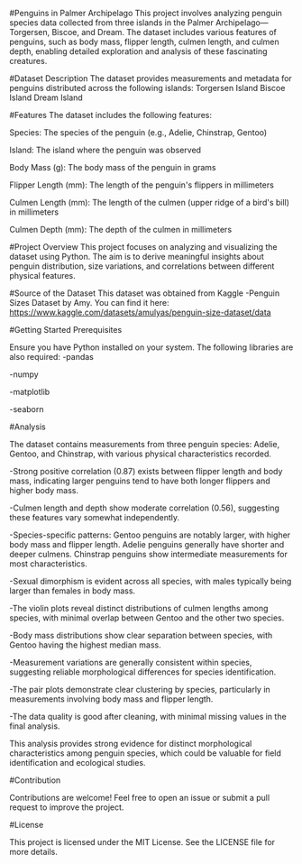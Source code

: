 #Penguins in Palmer Archipelago
This project involves analyzing penguin species data collected from three islands in the Palmer Archipelago—Torgersen, Biscoe, and Dream. The dataset includes various features of penguins, such as body mass, flipper length, culmen length, and culmen depth, enabling detailed exploration and analysis of these fascinating creatures.

#Dataset Description
The dataset provides measurements and metadata for penguins distributed across the following islands:
Torgersen Island
Biscoe Island
Dream Island

#Features
The dataset includes the following features:

Species: The species of the penguin (e.g., Adelie, Chinstrap, Gentoo)

Island: The island where the penguin was observed

Body Mass (g): The body mass of the penguin in grams

Flipper Length (mm): The length of the penguin's flippers in millimeters

Culmen Length (mm): The length of the culmen (upper ridge of a bird's bill) in millimeters

Culmen Depth (mm): The depth of the culmen in millimeters

#Project Overview
This project focuses on analyzing and visualizing the dataset using Python. The aim is to derive meaningful insights about penguin distribution, size variations, and correlations between different physical features.

#Source of the Dataset
This dataset was obtained from Kaggle -Penguin Sizes Dataset by Amy. You can find it here: 
https://www.kaggle.com/datasets/amulyas/penguin-size-dataset/data

#Getting Started
Prerequisites

Ensure you have Python installed on your system. 
The following libraries are also required:
-pandas

-numpy

-matplotlib

-seaborn

#Analysis

The dataset contains measurements from three penguin species: Adelie, Gentoo, and Chinstrap, with various physical characteristics recorded.

-Strong positive correlation (0.87) exists between flipper length and body mass, indicating larger penguins tend to have both longer flippers and higher body mass.

-Culmen length and depth show moderate correlation (0.56), suggesting these features vary somewhat independently.

-Species-specific patterns:
  Gentoo penguins are notably larger, with higher body mass and flipper length.
  Adelie penguins generally have shorter and deeper culmens.
  Chinstrap penguins show intermediate measurements for most characteristics.

-Sexual dimorphism is evident across all species, with males typically being larger than females in body mass.

-The violin plots reveal distinct distributions of culmen lengths among species, with minimal overlap between Gentoo and the other two species.

-Body mass distributions show clear separation between species, with Gentoo having the highest median mass.

-Measurement variations are generally consistent within species, suggesting reliable morphological differences for species identification.

-The pair plots demonstrate clear clustering by species, particularly in measurements involving body mass and flipper length.

-The data quality is good after cleaning, with minimal missing values in the final analysis.

This analysis provides strong evidence for distinct morphological characteristics among penguin species, which could be valuable for field identification and ecological studies.

#Contribution

Contributions are welcome! Feel free to open an issue or submit a pull request to improve the project.

#License

This project is licensed under the MIT License. See the LICENSE file for more details.
